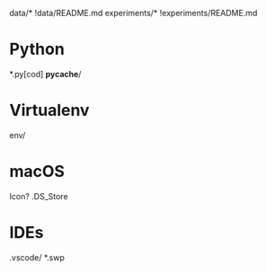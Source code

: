 data/*
!data/README.md
experiments/*
!experiments/README.md

# Python
*.py[cod]
__pycache__/

# Virtualenv
env/

# macOS
Icon?
.DS_Store

# IDEs
.vscode/
*.swp